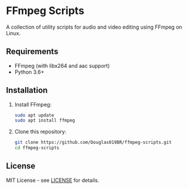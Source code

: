 # FFmpeg Scripts

A collection of utility scripts for audio and video editing using FFmpeg on Linux.

## Requirements

- FFmpeg (with libx264 and aac support)
- Python 3.6+


## Installation

1. Install FFmpeg:
   ```bash
   sudo apt update
   sudo apt install ffmpeg
   ```

2. Clone this repository:
   ```bash
   git clone https://github.com/Douglas019BR/ffmpeg-scripts.git
   cd ffmpeg-scripts
   ```

## License

MIT License - see [LICENSE](LICENSE) for details.
